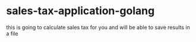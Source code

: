 # sales-tax-application-golang
this is going to calculate sales tax for you and will be able to save results in a file
